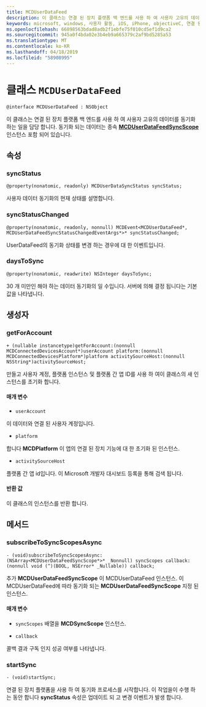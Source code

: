 ```yaml
---
title: MCDUserDataFeed
description: 이 클래스는 연결 된 장치 플랫폼 백 엔드를 사용 하 여 사용자 고유의 데이터를 동기화 하는 일을 담당 합니다.
keywords: microsoft, windows, 사용자 활동, iOS, iPhone, objectiveC, 연결 된 장치, 프로젝트 로마
ms.openlocfilehash: 66898563bdad8adb2f1ebfe75f010cd5ef1d9ca2
ms.sourcegitcommit: 945a0f4bda02e3b4eb9a665379c2af9bd5285a53
ms.translationtype: MT
ms.contentlocale: ko-KR
ms.lasthandoff: 04/18/2019
ms.locfileid: "58908995"
---
```

# <a name="class-mcduserdatafeed"></a>클래스 `MCDUserDataFeed`

```
@interface MCDUserDataFeed : NSObject
```

이 클래스는 연결 된 장치 플랫폼 백 엔드를 사용 하 여 사용자 고유의 데이터를 동기화 하는 일을 담당 합니다. 동기화 되는 데이터는 종속 **[MCDUserDataFeedSyncScope](MCDUserDataFeedSyncScope.md)** 인스턴스 포함 되어 있습니다.

## <a name="properties"></a>속성

### <a name="syncstatus"></a>syncStatus
`@property(nonatomic, readonly) MCDUserDataSyncStatus syncStatus;`

사용자 데이터 동기화의 현재 상태를 설명합니다.

### <a name="syncstatuschanged"></a>syncStatusChanged
`@property(nonatomic, readonly, nonnull) MCDEvent<MCDUserDataFeed*, MCDUserDataFeedSyncStatusChangedEventArgs*>* syncStatusChanged;`

UserDataFeed의 동기화 상태를 변경 하는 경우에 대 한 이벤트입니다.

### <a name="daystosync"></a>daysToSync
`@property(nonatomic, readwrite) NSInteger daysToSync;`

30 개 미만인 해야 하는 데이터 동기화의 일 수입니다.  서버에 의해 결정 됩니다는 기본값을 나타냅니다.

## <a name="constructors"></a>생성자

### <a name="getforaccount"></a>getForAccount
`+ (nullable instancetype)getForAccount:(nonnull MCDConnectedDevicesAccount*)userAccount
                                   platform:(nonnull MCDConnectedDevicesPlatform*)platform
                         activitySourceHost:(nonnull NSString*)activitySourceHost;`

만들고 사용자 계정, 플랫폼 인스턴스 및 플랫폼 간 앱 ID를 사용 하 여이 클래스의 새 인스턴스를 초기화 합니다.

#### <a name="parameters"></a>매개 변수
* `userAccount` 

이 데이터와 연결 된 사용자 계정입니다.

* `platform` 

합니다 **MCDPlatform** 이 앱의 연결 된 장치 기능에 대 한 초기화 된 인스턴스.

* `activitySourceHost` 

플랫폼 간 앱 id입니다. 이 Microsoft 개발자 대시보드 등록을 통해 검색 됩니다.

#### <a name="returns"></a>반환 값
이 클래스의 인스턴스를 반환 합니다.

## <a name="methods"></a>메서드

### <a name="subscribetosyncscopesasync"></a>subscribeToSyncScopesAsync
`- (void)subscribeToSyncScopesAsync:(NSArray<MCDUserDataFeedSyncScope*>* _Nonnull) syncScopes callback:(nonnull void (^)(BOOL, NSError* _Nullable)) callback;`

추가 **MCDUserDataFeedSyncScope** 이 MCDUserDataFeed 인스턴스.  이 MCDUserDataFeed에 따라 동기화 되는 **MCDUserDataFeedSyncScope** 지정 된 인스턴스.

#### <a name="parameters"></a>매개 변수

* `syncScopes` 배열을 **MCDSyncScope** 인스턴스.

* `callback`

콜백 결과 구독 인지 성공 여부를 나타냅니다. 

### <a name="startsync"></a>startSync
`- (void)startSync;`

연결 된 장치 플랫폼을 사용 하 여 동기화 프로세스를 시작합니다. 이 작업을이 수행 하는 동안 합니다 **syncStatus** 속성은 업데이트 되 고 변경 이벤트가 발생 합니다.